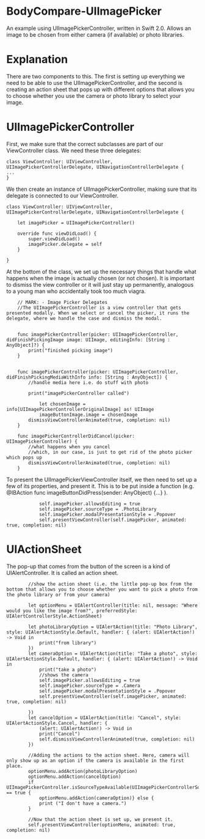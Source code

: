 # BodyCompare-UIImagePicker
An example using UIImagePickerController, written in Swift 2.0. Allows an image to be chosen from either camera (if available) or photo libraries. 

# Explanation 
There are two components to this. The first is setting up everything we need to be able to use the UIImagePickerController, and the second is creating an action sheet that pops up with different options that allows you to choose whether you use the camera or photo library to select your image. 

# UIImagePickerController 
First, we make sure that the correct subclasses are part of our ViewController class. We need these three delegates: 

``` 
class ViewController: UIViewController, UIImagePickerControllerDelegate, UINavigationControllerDelegate {
...
}
```

We then create an instance of UIImagePickerController, making sure that its delegate is connected to our ViewController. 
```
class ViewController: UIViewController, UIImagePickerControllerDelegate, UINavigationControllerDelegate {

    let imagePicker = UIImagePickerController()

    override func viewDidLoad() {
        super.viewDidLoad()
        imagePicker.delegate = self
    }
    
}
```

At the bottom of the class, we set up the necessary things that handle what happens when the image is actually chosen (or not chosen). It is important to dismiss the view controller or it will just stay up permanently, analogous to a young man who accidentally took too much viagra. 

```
    // MARK: - Image Picker Delegates
    //The UIImagePickerController is a view controller that gets presented modally. When we select or cancel the picker, it runs the delegate, where we handle the case and dismiss the modal. 
    
    
    func imagePickerController(picker: UIImagePickerController, didFinishPickingImage image: UIImage, editingInfo: [String : AnyObject]?) {
        print("finished picking image")
    }
    
    
    func imagePickerController(picker: UIImagePickerController, didFinishPickingMediaWithInfo info: [String : AnyObject]) {
        //handle media here i.e. do stuff with photo
        
        print("imagePickerController called")
        
            let chosenImage = info[UIImagePickerControllerOriginalImage] as! UIImage
            imageButtonImage.image = chosenImage
        dismissViewControllerAnimated(true, completion: nil)
    }
    
    func imagePickerControllerDidCancel(picker: UIImagePickerController) {
        //what happens when you cancel
        //which, in our case, is just to get rid of the photo picker which pops up
        dismissViewControllerAnimated(true, completion: nil)
    }
```

To present the UIImagePickerViewController itself, we then need to set up a few of its properties, and present it. This is to be put inside a function (e.g.     @IBAction func imageButtonDidPress(sender: AnyObject) {...} ).
```
            self.imagePicker.allowsEditing = true
            self.imagePicker.sourceType = .PhotoLibrary
            self.imagePicker.modalPresentationStyle = .Popover
            self.presentViewController(self.imagePicker, animated: true, completion: nil)
```

# UIActionSheet
The pop-up that comes from the button of the screen is a kind of UIAlertController. It is called an action sheet. 

```
        //show the action sheet (i.e. the little pop-up box from the bottom that allows you to choose whether you want to pick a photo from the photo library or from your camera)
        
        let optionMenu = UIAlertController(title: nil, message: "Where would you like the image from?", preferredStyle: UIAlertControllerStyle.ActionSheet)
        
        let photoLibraryOption = UIAlertAction(title: "Photo Library", style: UIAlertActionStyle.Default, handler: { (alert: UIAlertAction!) -> Void in
            print("from library")
        })
        let cameraOption = UIAlertAction(title: "Take a photo", style: UIAlertActionStyle.Default, handler: { (alert: UIAlertAction!) -> Void in
            print("take a photo")
            //shows the camera
            self.imagePicker.allowsEditing = true
            self.imagePicker.sourceType = .Camera
            self.imagePicker.modalPresentationStyle = .Popover
            self.presentViewController(self.imagePicker, animated: true, completion: nil)

        })
        let cancelOption = UIAlertAction(title: "Cancel", style: UIAlertActionStyle.Cancel, handler: {
            (alert: UIAlertAction!) -> Void in
            print("Cancel")
            self.dismissViewControllerAnimated(true, completion: nil)
        })
        
        //Adding the actions to the action sheet. Here, camera will only show up as an option if the camera is available in the first place.
        optionMenu.addAction(photoLibraryOption)
        optionMenu.addAction(cancelOption)
        if UIImagePickerController.isSourceTypeAvailable(UIImagePickerControllerSourceType.Camera) == true {
            optionMenu.addAction(cameraOption)} else {
            print ("I don't have a camera.")
        }

        //Now that the action sheet is set up, we present it. 
        self.presentViewController(optionMenu, animated: true, completion: nil)
        
```

